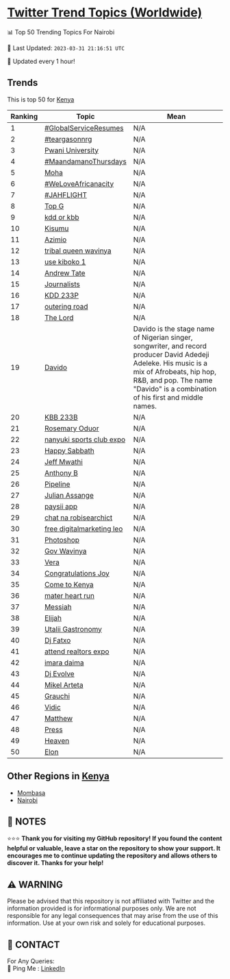 [Twitter Trend Topics (Worldwide)](https://github.com/ErcinDedeoglu/Twitter-Trend-Topics)
==========


📊 Top 50 Trending Topics For Nairobi

📆 Last Updated: `2023-03-31 21:16:51 UTC`

🔧 Updated every 1 hour!


## Trends

This is top 50 for [Kenya](</Kenya>)

| Ranking | Topic | Mean |
| ------- | ------------ | ------------ |
| 1 | [#GlobalServiceResumes](http://twitter.com/search?q=%23GlobalServiceResumes) | N/A |
| 2 | [#teargasonnrg](http://twitter.com/search?q=%23teargasonnrg) | N/A |
| 3 | [Pwani University](http://twitter.com/search?q=Pwani+University) | N/A |
| 4 | [#MaandamanoThursdays](http://twitter.com/search?q=%23MaandamanoThursdays) | N/A |
| 5 | [Moha](http://twitter.com/search?q=Moha) | N/A |
| 6 | [#WeLoveAfricanacity](http://twitter.com/search?q=%23WeLoveAfricanacity) | N/A |
| 7 | [#JAHFLIGHT](http://twitter.com/search?q=%23JAHFLIGHT) | N/A |
| 8 | [Top G](http://twitter.com/search?q=Top+G) | N/A |
| 9 | [kdd or kbb](http://twitter.com/search?q=kdd+or+kbb) | N/A |
| 10 | [Kisumu](http://twitter.com/search?q=Kisumu) | N/A |
| 11 | [Azimio](http://twitter.com/search?q=Azimio) | N/A |
| 12 | [tribal queen wavinya](http://twitter.com/search?q=tribal+queen+wavinya) | N/A |
| 13 | [use kiboko 1](http://twitter.com/search?q=use+kiboko+1) | N/A |
| 14 | [Andrew Tate](http://twitter.com/search?q=Andrew+Tate) | N/A |
| 15 | [Journalists](http://twitter.com/search?q=Journalists) | N/A |
| 16 | [KDD 233P](http://twitter.com/search?q=KDD+233P) | N/A |
| 17 | [outering road](http://twitter.com/search?q=outering+road) | N/A |
| 18 | [The Lord](http://twitter.com/search?q=The+Lord) | N/A |
| 19 | [Davido](http://twitter.com/search?q=Davido) | Davido is the stage name of Nigerian singer, songwriter, and record producer David Adedeji Adeleke. His music is a mix of Afrobeats, hip hop, R&B, and pop. The name "Davido" is a combination of his first and middle names. |
| 20 | [KBB 233B](http://twitter.com/search?q=KBB+233B) | N/A |
| 21 | [Rosemary Oduor](http://twitter.com/search?q=Rosemary+Oduor) | N/A |
| 22 | [nanyuki sports club expo](http://twitter.com/search?q=nanyuki+sports+club+expo) | N/A |
| 23 | [Happy Sabbath](http://twitter.com/search?q=Happy+Sabbath) | N/A |
| 24 | [Jeff Mwathi](http://twitter.com/search?q=Jeff+Mwathi) | N/A |
| 25 | [Anthony B](http://twitter.com/search?q=Anthony+B) | N/A |
| 26 | [Pipeline](http://twitter.com/search?q=Pipeline) | N/A |
| 27 | [Julian Assange](http://twitter.com/search?q=Julian+Assange) | N/A |
| 28 | [paysii app](http://twitter.com/search?q=paysii+app) | N/A |
| 29 | [chat na robisearchict](http://twitter.com/search?q=chat+na+robisearchict) | N/A |
| 30 | [free digitalmarketing leo](http://twitter.com/search?q=free+digitalmarketing+leo) | N/A |
| 31 | [Photoshop](http://twitter.com/search?q=Photoshop) | N/A |
| 32 | [Gov Wavinya](http://twitter.com/search?q=Gov+Wavinya) | N/A |
| 33 | [Vera](http://twitter.com/search?q=Vera) | N/A |
| 34 | [Congratulations Joy](http://twitter.com/search?q=Congratulations+Joy) | N/A |
| 35 | [Come to Kenya](http://twitter.com/search?q=Come+to+Kenya) | N/A |
| 36 | [mater heart run](http://twitter.com/search?q=mater+heart+run) | N/A |
| 37 | [Messiah](http://twitter.com/search?q=Messiah) | N/A |
| 38 | [Elijah](http://twitter.com/search?q=Elijah) | N/A |
| 39 | [Utalii Gastronomy](http://twitter.com/search?q=Utalii+Gastronomy) | N/A |
| 40 | [Dj Fatxo](http://twitter.com/search?q=Dj+Fatxo) | N/A |
| 41 | [attend realtors expo](http://twitter.com/search?q=attend+realtors+expo) | N/A |
| 42 | [imara daima](http://twitter.com/search?q=imara+daima) | N/A |
| 43 | [Dj Evolve](http://twitter.com/search?q=Dj+Evolve) | N/A |
| 44 | [Mikel Arteta](http://twitter.com/search?q=Mikel+Arteta) | N/A |
| 45 | [Grauchi](http://twitter.com/search?q=Grauchi) | N/A |
| 46 | [Vidic](http://twitter.com/search?q=Vidic) | N/A |
| 47 | [Matthew](http://twitter.com/search?q=Matthew) | N/A |
| 48 | [Press](http://twitter.com/search?q=Press) | N/A |
| 49 | [Heaven](http://twitter.com/search?q=Heaven) | N/A |
| 50 | [Elon](http://twitter.com/search?q=Elon) | N/A |



## Other Regions in [Kenya](</Kenya>)

* [Mombasa](</Kenya/Mombasa.md>)
* [Nairobi](</Kenya/Nairobi.md>)



## 📝 NOTES

⭐⭐⭐ **Thank you for visiting my GitHub repository! If you found the content helpful or valuable, leave a star on the repository to show your support. It encourages me to continue updating the repository and allows others to discover it. Thanks for your help!**


## ⚠️ WARNING

Please be advised that this repository is not affiliated with Twitter and the information provided is for informational purposes only. We are not responsible for any legal consequences that may arise from the use of this information. Use at your own risk and solely for educational purposes.


## 📨 CONTACT

 For Any Queries:  
            🏓 Ping Me : [LinkedIn](https://www.linkedin.com/in/ercindedeoglu/)
